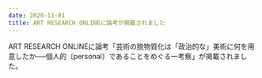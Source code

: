 ```yaml
---
date: 2020-11-01
title: ART RESEARCH ONLINEに論考が掲載されました
---
```

ART RESEARCH ONLINEに論考「芸術の脱物質化は「政治的な」美術に何を用意したか──個人的〔personal〕であることをめぐる一考察」が掲載されました。

